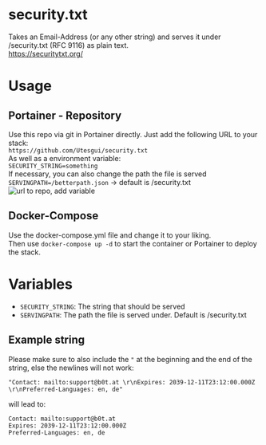 # security.txt
Takes an Email-Address (or any other string) and serves it under /security.txt (RFC 9116) as plain text.  
https://securitytxt.org/

# Usage
## Portainer - Repository 
Use this repo via git in Portainer directly. 
Just add the following URL to your stack:  
```https://github.com/Utesgui/security.txt```  
As well as a environment variable:  
```SECURITY_STRING=something```  
If necessary, you can also change the path the file is served  
```SERVINGPATH=/betterpath.json``` -> default is /security.txt
![url to repo, add variable](/assets/stacksettings.png)

## Docker-Compose
Use the docker-compose.yml file and change it to your liking.  
Then use `docker-compose up -d` to start the container or Portainer to deploy the stack.

# Variables
- ```SECURITY_STRING```: The string that should be served
- ```SERVINGPATH```: The path the file is served under. Default is /security.txt
## Example string
Please make sure to also include the ```"``` at the beginning and the end of the string, else the newlines will not work:  
```
"Contact: mailto:support@b0t.at \r\nExpires: 2039-12-11T23:12:00.000Z \r\nPreferred-Languages: en, de"
```
will lead to:
```
Contact: mailto:support@b0t.at 
Expires: 2039-12-11T23:12:00.000Z 
Preferred-Languages: en, de
```
